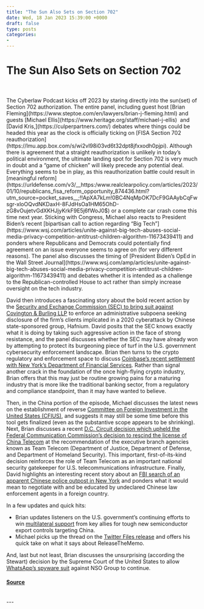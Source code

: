 ```yaml
---
title: "The Sun Also Sets on Section 702"
date: Wed, 18 Jan 2023 15:39:00 +0000
draft: false
type: posts
categories: 
- 
---
```

# The Sun Also Sets on Section 702

<br/>

<br/>
The Cyberlaw Podcast kicks off 2023 by staring directly into the sun(set) of Section 702 authorization. The entire panel, including guest host [Brian Fleming](https://www.steptoe.com/en/lawyers/brian-j-fleming.html) and guests [Michael Ellis](https://www.heritage.org/staff/michael-j-ellis)  and [David Kris,](https://culperpartners.com/) debates where things could be headed this year as the clock is officially ticking on [FISA Section 702 reauthorization](https://lmu.app.box.com/s/wi2vl98i03vd6t32dpt8jfxxodh0pjpi). Although there is agreement that a straight reauthorization is unlikely in today’s political environment, the ultimate landing spot for Section 702 is very much in doubt and a “game of chicken” will likely precede any potential deal. Everything seems to be in play, as this reauthorization battle could result in [meaningful reform](https://urldefense.com/v3/__https:/www.realclearpolicy.com/articles/2023/01/10/republicans_fisa_reform_opportunity_874436.html?utm_source=pocket_saves__;!!ApXA7kLm!0BC4NqMpOK7DcF9GAAybCqFwsgr-xloOQvdNKDaxH-8FJdHsOa1HM65OhD-zG8vOujetvGdXKHJjyKrkF9E5j6fWoJ0$) or a complete car crash come this time next year. Sticking with Congress, Michael also reacts to President Biden’s recent [bipartisan call to action regarding “Big Tech”](https://www.wsj.com/articles/unite-against-big-tech-abuses-social-media-privacy-competition-antitrust-children-algorithm-11673439411) and ponders where Republicans and Democrats could potentially find agreement on an issue everyone seems to agree on (for very different reasons). The panel also discusses the timing of [President Biden’s OpEd in the Wall Street Journal](https://www.wsj.com/amp/articles/unite-against-big-tech-abuses-social-media-privacy-competition-antitrust-children-algorithm-11673439411) and debates whether it is intended as a challenge to the Republican-controlled House to act rather than simply increase oversight on the tech industry. 

David then introduces a fascinating story about the bold recent action by the [Security and Exchange Commission (SEC) to bring suit against Covington & Burling LLP](https://urldefense.com/v3/__https:/www.law360.com/technology/articles/1564833?nl_pk=8a4ebbfd-6806-4594-bba0-c159fe215eff&nlaidx=0&nlsidx=0&read_more=1&utm_source=pocket_saves__;!!ApXA7kLm!0BC4NqMpOK7DcF9GAAybCqFwsgr-xloOQvdNKDaxH-8FJdHsOa1HM65OhD-zG8vOujetvGdXKHJjyKrkF9E5ElJoveQ$) to enforce an administrative subpoena seeking disclosure of the firm’s clients implicated in a 2020 cyberattack by Chinese state-sponsored group, Hafnium. David posits that the SEC knows exactly what it is doing by taking such aggressive action in the face of strong resistance, and the panel discusses whether the SEC may have already won by attempting to protect its burgeoning piece of turf in the U.S. government cybersecurity enforcement landscape. Brian then turns to the crypto regulatory and enforcement space to discuss [Coinbase’s recent settlement with New York’s Department of Financial Services](https://www.nytimes.com/2023/01/04/business/coinbase-settlement-anti-money-laundering.html). Rather than signal another crack in the foundation of the once high-flying crypto industry, Brian offers that this may just be routine growing pains for a maturing industry that is more like the traditional banking sector, from a regulatory and compliance standpoint, than it may have wanted to believe.

Then, in the China portion of the episode, Michael discusses the latest news on the establishment of reverse [Committee on Foreign Investment in the United States (CFIUS)](https://urldefense.com/v3/__https:/www.axios.com/2023/01/12/white-house-biden-china-executive-order-cfius__;!!ApXA7kLm!0BC4NqMpOK7DcF9GAAybCqFwsgr-xloOQvdNKDaxH-8FJdHsOa1HM65OhD-zG8vOujetvGdXKHJjyKrkF9E5sT-FCSA$), and suggests it may still be some time before this tool gets finalized (even as the substantive scope appears to be shrinking). Next, Brian discusses a recent [D.C. Circuit decision which upheld the Federal Communication Commission’s decision to rescind the license of China Telecom](https://www.law360.com/articles/1560189/dc-circ-rejects-china-telecom-challenge-to-fcc-bar-order) at the recommendation of the executive branch agencies known as Team Telecom (Department of Justice, Department of Defense, and Department of Homeland Security). This important, first-of-its-kind decision reinforces the role of Team Telecom as an important national security gatekeeper for U.S. telecommunications infrastructure. Finally, David highlights an interesting recent story about an [FBI search of an apparent Chinese police outpost in New York](https://urldefense.com/v3/__https:/www.nytimes.com/2023/01/12/world/europe/china-outpost-new-york.html?utm_source=pocket_saves__;!!ApXA7kLm!0BC4NqMpOK7DcF9GAAybCqFwsgr-xloOQvdNKDaxH-8FJdHsOa1HM65OhD-zG8vOujetvGdXKHJjyKrkF9E5gaDlwRA$) and ponders what it would mean to negotiate with and be educated by undeclared Chinese law enforcement agents in a foreign country.

In a few updates and quick hits:

-   Brian updates listeners on the U.S. government’s continuing efforts to win [multilateral support](about:blank) from key allies for tough new semiconductor export controls targeting China.
-   Michael picks up the thread on the [Twitter Files release](https://urldefense.com/v3/__https:/twitter.com/mtaibbi/status/1613589031773769739__;!!ApXA7kLm!3-H3GSxfH9IJJh2hV4VHhyejDFOAKnBExG2-aZtLNRfNWC-qG-_9C1e0pe-3SesHaj-Cj0EgZ2VO_eg$) and offers his quick take on what it says about ReleaseTheMemo.  

And, last but not least, Brian discusses the unsurprising (according the Stewart) decision by the Supreme Court of the United States to allow [WhatsApp’s spyware suit](https://urldefense.com/v3/__https:/www.reuters.com/legal/us-supreme-court-lets-metas-whatsapp-pursue-pegasus-spyware-suit-2023-01-09/?utm_source=pocket_saves__;!!ApXA7kLm!0BC4NqMpOK7DcF9GAAybCqFwsgr-xloOQvdNKDaxH-8FJdHsOa1HM65OhD-zG8vOujetvGdXKHJjyKrkF9E5bV9PmAk$) against NSO Group to continue.

#### [Source](https://sites.libsyn.com/52286/the-sun-also-sets-on-section-702)

<br/>
---
